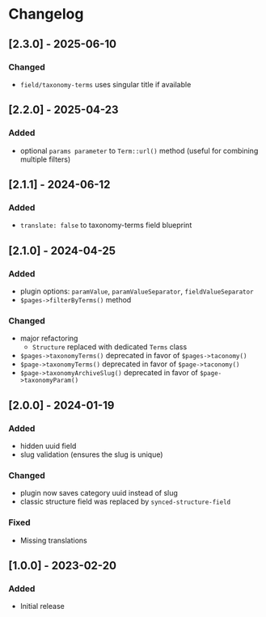 # Changelog

## [2.3.0] - 2025-06-10
### Changed
- `field/taxonomy-terms` uses singular title if available


## [2.2.0] - 2025-04-23
### Added
- optional `params parameter` to `Term::url()` method  (useful for combining multiple filters)


## [2.1.1] - 2024-06-12
### Added
- `translate: false` to taxonomy-terms field blueprint


## [2.1.0] - 2024-04-25
### Added
- plugin options: `paramValue`, `paramValueSeparator`, `fieldValueSeparator`
- `$pages->filterByTerms()` method

### Changed
- major refactoring
    - `Structure` replaced with dedicated `Terms` class
- `$pages->taxonomyTerms()` deprecated in favor of `$pages->taconomy()`
- `$page->taxonomyTerms()` deprecated in favor of `$page->taconomy()`
- `$page->taxonomyArchiveSlug()` deprecated in favor of `$page->taxonomyParam()`


## [2.0.0] - 2024-01-19
### Added
- hidden uuid field
- slug validation (ensures the slug is unique)

### Changed
- plugin now saves category uuid instead of slug
- classic structure field was replaced by `synced-structure-field`

### Fixed
- Missing translations


## [1.0.0] - 2023-02-20
### Added
- Initial release
